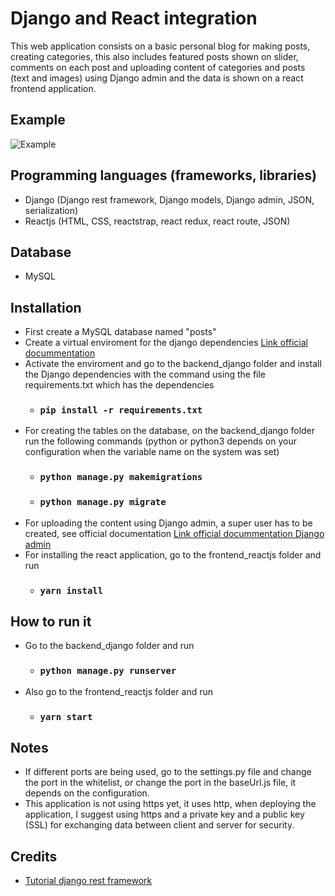 # Django and React integration #

This web application consists on a basic personal blog for making posts, creating categories, this also includes featured posts shown on slider, comments on each post and uploading content of categories and posts (text and images) using Django admin and the data is shown on a react frontend application.

## Example ##
![Example](https://user-images.githubusercontent.com/59356298/102147219-66e05280-3e38-11eb-8f5f-f6e9d18795a1.png)

## Programming languages (frameworks, libraries) ##
*   Django (Django rest framework, Django models, Django admin, JSON, serialization)
*   Reactjs (HTML, CSS, reactstrap, react redux, react route, JSON)

## Database ##
*   MySQL

## Installation ##
*   First create a MySQL database named "posts" 
*   Create a virtual enviroment for the django dependencies [Link official docummentation](https://docs.djangoproject.com/en/3.1/intro/contributing/#getting-a-copy-of-django-s-development-version "djangoenviroment")
*   Activate the enviroment and go to the backend_django folder and install the Django dependencies with the command using the file requirements.txt which has the dependencies
	* ### `pip install -r requirements.txt`
*   For creating the tables on the database, on the backend_django folder run the following commands (python or python3 depends on your configuration when the variable name on the system was set)
	* ### `python manage.py makemigrations`
	* ### `python manage.py migrate`
*   For uploading the content using Django admin, a super user has to be created, see official documentation [Link official docummentation Django admin](https://docs.djangoproject.com/en/3.1/intro/tutorial02/#introducing-the-django-admin "djangoenviroment")
*   For installing the react application, go to the frontend_reactjs folder and run
	* ### `yarn install`

## How to run it ##
*   Go to the backend_django folder and run
	* ### `python manage.py runserver`
*   Also go to the frontend_reactjs folder and run
	* ### `yarn start`

## Notes ##
*   If different ports are being used, go to the settings.py file and change the port in the whitelist, or change the port in the baseUrl.js file, it depends on the configuration.
*   This application is not using https yet, it uses http, when deploying the application, I suggest using https and a private key and a public key (SSL) for exchanging data between client and server for security.

## Credits ##
*   [Tutorial django rest framework](https://bezkoder.com/django-crud-mysql-rest-framework/ "djangorestframeworktutorial")